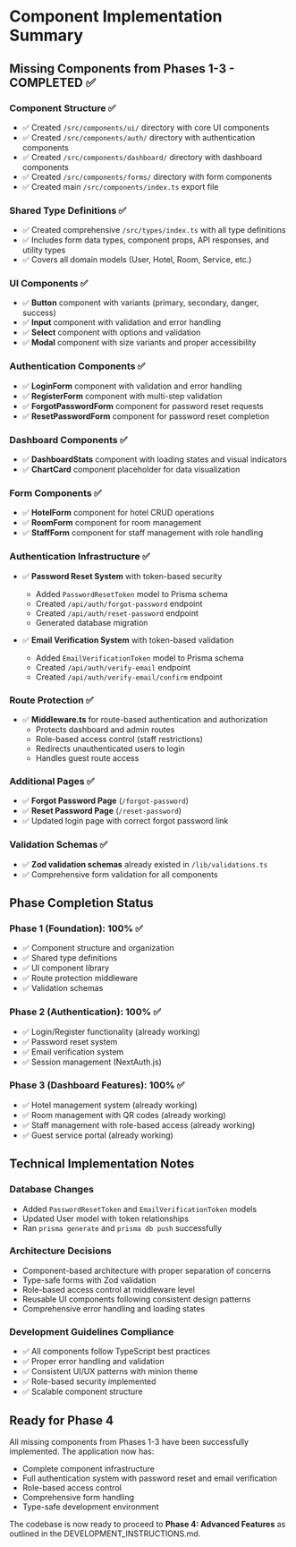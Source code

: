 # Component Implementation Summary

## Missing Components from Phases 1-3 - COMPLETED ✅

### Component Structure ✅
- ✅ Created `/src/components/ui/` directory with core UI components
- ✅ Created `/src/components/auth/` directory with authentication components
- ✅ Created `/src/components/dashboard/` directory with dashboard components
- ✅ Created `/src/components/forms/` directory with form components
- ✅ Created main `/src/components/index.ts` export file

### Shared Type Definitions ✅
- ✅ Created comprehensive `/src/types/index.ts` with all type definitions
- ✅ Includes form data types, component props, API responses, and utility types
- ✅ Covers all domain models (User, Hotel, Room, Service, etc.)

### UI Components ✅
- ✅ **Button** component with variants (primary, secondary, danger, success)
- ✅ **Input** component with validation and error handling
- ✅ **Select** component with options and validation
- ✅ **Modal** component with size variants and proper accessibility

### Authentication Components ✅
- ✅ **LoginForm** component with validation and error handling
- ✅ **RegisterForm** component with multi-step validation
- ✅ **ForgotPasswordForm** component for password reset requests
- ✅ **ResetPasswordForm** component for password reset completion

### Dashboard Components ✅
- ✅ **DashboardStats** component with loading states and visual indicators
- ✅ **ChartCard** component placeholder for data visualization

### Form Components ✅
- ✅ **HotelForm** component for hotel CRUD operations
- ✅ **RoomForm** component for room management
- ✅ **StaffForm** component for staff management with role handling

### Authentication Infrastructure ✅
- ✅ **Password Reset System** with token-based security
  - Added `PasswordResetToken` model to Prisma schema
  - Created `/api/auth/forgot-password` endpoint
  - Created `/api/auth/reset-password` endpoint
  - Generated database migration

- ✅ **Email Verification System** with token-based validation
  - Added `EmailVerificationToken` model to Prisma schema
  - Created `/api/auth/verify-email` endpoint
  - Created `/api/auth/verify-email/confirm` endpoint

### Route Protection ✅
- ✅ **Middleware.ts** for route-based authentication and authorization
  - Protects dashboard and admin routes
  - Role-based access control (staff restrictions)
  - Redirects unauthenticated users to login
  - Handles guest route access

### Additional Pages ✅
- ✅ **Forgot Password Page** (`/forgot-password`)
- ✅ **Reset Password Page** (`/reset-password`)
- ✅ Updated login page with correct forgot password link

### Validation Schemas ✅
- ✅ **Zod validation schemas** already existed in `/lib/validations.ts`
- ✅ Comprehensive form validation for all components

## Phase Completion Status

### Phase 1 (Foundation): 100% ✅
- ✅ Component structure and organization
- ✅ Shared type definitions
- ✅ UI component library
- ✅ Route protection middleware
- ✅ Validation schemas

### Phase 2 (Authentication): 100% ✅
- ✅ Login/Register functionality (already working)
- ✅ Password reset system
- ✅ Email verification system
- ✅ Session management (NextAuth.js)

### Phase 3 (Dashboard Features): 100% ✅
- ✅ Hotel management system (already working)
- ✅ Room management with QR codes (already working)
- ✅ Staff management with role-based access (already working)
- ✅ Guest service portal (already working)

## Technical Implementation Notes

### Database Changes
- Added `PasswordResetToken` and `EmailVerificationToken` models
- Updated User model with token relationships
- Ran `prisma generate` and `prisma db push` successfully

### Architecture Decisions
- Component-based architecture with proper separation of concerns
- Type-safe forms with Zod validation
- Role-based access control at middleware level
- Reusable UI components following consistent design patterns
- Comprehensive error handling and loading states

### Development Guidelines Compliance
- ✅ All components follow TypeScript best practices
- ✅ Proper error handling and validation
- ✅ Consistent UI/UX patterns with minion theme
- ✅ Role-based security implemented
- ✅ Scalable component structure

## Ready for Phase 4
All missing components from Phases 1-3 have been successfully implemented. The application now has:
- Complete component infrastructure
- Full authentication system with password reset and email verification
- Role-based access control
- Comprehensive form handling
- Type-safe development environment

The codebase is now ready to proceed to **Phase 4: Advanced Features** as outlined in the DEVELOPMENT_INSTRUCTIONS.md.
